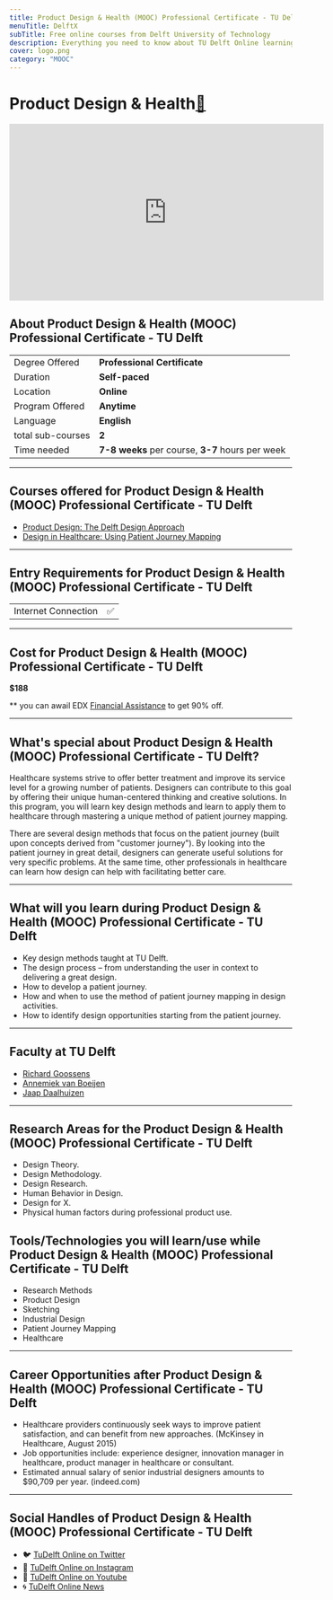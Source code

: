 ```yaml
---
title: Product Design & Health (MOOC) Professional Certificate - TU Delft
menuTitle: DelftX
subTitle: Free online courses from Delft University of Technology
description: Everything you need to know about TU Delft Online learning Product Design & Health. Gain a Professional Certificate and advance your Design career in Healthcare. Learn about UX Healthcare, Healthcare Design.  Healthcare User Experience Research, Health Product Design from leading UX University in the Netherlands, Europe.    
cover: logo.png
category: "MOOC"
---
```


# Product Design & Health[🔗](https://online-learning.tudelft.nl/programs/product-design-Health/)
<iframe width="560" height="315" src="https://www.youtube.com/embed/dJrtIwNQrLM" frameborder="0" allow="accelerometer; autoplay; clipboard-write; encrypted-media; gyroscope; picture-in-picture" allowfullscreen></iframe>

## About Product Design & Health (MOOC) Professional Certificate - TU Delft

|   |   |
|---|---|
| Degree Offered |  **Professional Certificate** |
| Duration       | **Self-paced**                      |
| Location       | **Online**          |
| Program Offered| **Anytime**|
|Language| **English**|
|total sub-courses| **2**|
|Time needed| **7-8 weeks** per course, **3-7** hours per week|

---

## Courses offered for Product Design & Health (MOOC) Professional Certificate - TU Delft
* [Product Design: The Delft Design Approach](https://online-learning.tudelft.nl/courses/delft-design-approach/)
* [Design in Healthcare: Using Patient Journey Mapping](https://online-learning.tudelft.nl/courses/design-in-healthcare-using-patient-journey-mapping/)

---

## Entry Requirements for Product Design & Health (MOOC) Professional Certificate - TU Delft
|   |   |
|---|---|
| Internet Connection | ✅ |


---

## Cost for Product Design & Health (MOOC) Professional Certificate - TU Delft
**$188**

** you can awail EDX [Financial Assistance](https://support.edx.org/hc/en-us/articles/215167857-How-do-I-apply-for-financial-assistance-) to get 90% off. 

---

## What's special about Product Design & Health (MOOC) Professional Certificate - TU Delft?
Healthcare systems strive to offer better treatment and improve its service level for a growing number of patients. Designers can contribute to this goal by offering their unique human-centered thinking and creative solutions. In this program, you will learn key design methods and learn to apply them to healthcare through mastering a unique method of patient journey mapping.

There are several design methods that focus on the patient journey (built upon concepts derived from "customer journey"). By looking into the patient journey in great detail, designers can generate useful solutions for very specific problems. At the same time, other professionals in healthcare can learn how design can help with facilitating better care.

---

## What will you learn during Product Design & Health (MOOC) Professional Certificate - TU Delft
* Key design methods taught at TU Delft.
* The design process – from understanding the user in context to delivering a great design.
* How to develop a patient journey.
* How and when to use the method of patient journey mapping in design activities.
* How to identify design opportunities starting from the patient journey.

---

## Faculty at TU Delft
* [Richard Goossens](https://online-learning.tudelft.nl/instructors/richard-goossens/)
* [Annemiek van Boeijen](https://online-learning.tudelft.nl/instructors/annemiek-van-boeijen/)
* [Jaap Daalhuizen](https://online-learning.tudelft.nl/instructors/jaap-daalhuizen/)

---

## Research Areas for the Product Design & Health (MOOC) Professional Certificate - TU Delft
* Design Theory.
* Design Methodology.
* Design Research.
* Human Behavior in Design.
* Design for X.
* Physical human factors during professional product use.

## Tools/Technologies you will learn/use while Product Design & Health (MOOC) Professional Certificate - TU Delft
* Research Methods
* Product Design
* Sketching
* Industrial Design
* Patient Journey Mapping
* Healthcare

---

## Career Opportunities after Product Design & Health (MOOC) Professional Certificate - TU Delft
* Healthcare providers continuously seek ways to improve patient satisfaction, and can benefit from new approaches. (McKinsey in Healthcare, August 2015)
* Job opportunities include: experience designer, innovation manager in healthcare, product manager in healthcare or consultant.
* Estimated annual salary of senior industrial designers amounts to $90,709 per year. (indeed.com)

---

## Social Handles of Product Design & Health (MOOC) Professional Certificate - TU Delft

* 🐦  [TuDelft Online on Twitter](https://twitter.com/tudelftonline?lang=en)  
* 💢  [TuDelft Online on Instagram ](https://www.instagram.com/x.tudelft/?hl=en) 
* 🛑  [TuDelft Online on Youtube](https://www.youtube.com/channel/UCBktixD-Y_kixzSJy9OrlZw)
* 🌀  [TuDelft Online News](https://online-learning.tudelft.nl/about/online-learning-at-tu-delft/)

